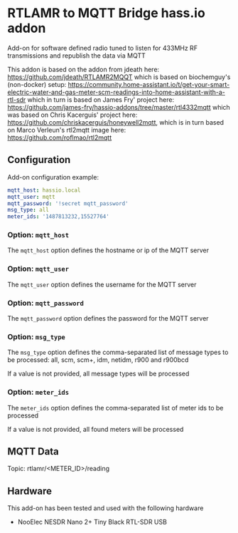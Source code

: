 # RTLAMR to MQTT Bridge hass.io addon
Add-on for software defined radio tuned to listen for 433MHz RF transmissions and republish the data via MQTT

This addon is based on the addon from jdeath here: https://github.com/jdeath/RTLAMR2MQQT
which is based on biochemguy's (non-docker) setup: https://community.home-assistant.io/t/get-your-smart-electric-water-and-gas-meter-scm-readings-into-home-assistant-with-a-rtl-sdr
which in turn is based on James Fry' project here: https://github.com/james-fry/hassio-addons/tree/master/rtl4332mqtt
which was based on Chris Kacerguis' project here: https://github.com/chriskacerguis/honeywell2mqtt,
which is in turn based on Marco Verleun's rtl2mqtt image here: https://github.com/roflmao/rtl2mqtt

## Configuration

Add-on configuration example:

```yaml
mqtt_host: hassio.local
mqtt_user: mqtt
mqtt_password: '!secret mqtt_password'
msg_type: all
meter_ids: '1487813232,15527764'
```

### Option: `mqtt_host`

The `mqtt_host` option defines the hostname or ip of the MQTT server

### Option: `mqtt_user`

The `mqtt_user` option defines the username for the MQTT server

### Option: `mqtt_password`

The `mqtt_password` option defines the password for the MQTT server

### Option: `msg_type`

The `msg_type` option defines the comma-separated list of message types to be processed: all, scm, scm+, idm, netidm, r900 and r900bcd

If a value is not provided, all message types will be processed

### Option: `meter_ids`

The `meter_ids` option defines the comma-separated list of meter ids to be processed

If a value is not provided, all found meters will be processed

## MQTT Data

Topic: rtlamr/<METER_ID>/reading

## Hardware

This add-on has been tested and used with the following hardware

- NooElec NESDR Nano 2+ Tiny Black RTL-SDR USB
